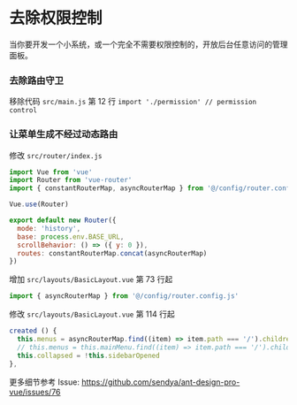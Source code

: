 # 去除权限控制

当你要开发一个小系统，或一个完全不需要权限控制的，开放后台任意访问的管理面板。

### 去除路由守卫

移除代码 `src/main.js` 第 12 行 `import './permission' // permission control`

### 让菜单生成不经过动态路由

修改 `src/router/index.js`
```js
import Vue from 'vue'
import Router from 'vue-router'
import { constantRouterMap, asyncRouterMap } from '@/config/router.config'

Vue.use(Router)

export default new Router({
  mode: 'history',
  base: process.env.BASE_URL,
  scrollBehavior: () => ({ y: 0 }),
  routes: constantRouterMap.concat(asyncRouterMap)
})
```

增加 `src/layouts/BasicLayout.vue` 第 73 行起
```js
import { asyncRouterMap } from '@/config/router.config.js'
```

修改 `src/layouts/BasicLayout.vue` 第 114 行起
```js
created () {
  this.menus = asyncRouterMap.find((item) => item.path === '/').children
  // this.menus = this.mainMenu.find((item) => item.path === '/').children
  this.collapsed = !this.sidebarOpened
},
```

更多细节参考 Issue: https://github.com/sendya/ant-design-pro-vue/issues/76